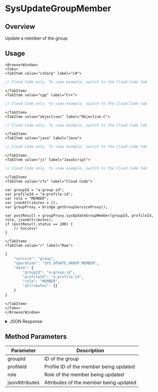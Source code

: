 # SysUpdateGroupMember
## Overview
Update a member of the group.

<PartialServop service_name="group" operation_name="SYS_UPDATE_GROUP_MEMBER" />

## Usage

```mdx-code-block
<BrowserWindow>
<Tabs>
<TabItem value="csharp" label="C#">
```

```csharp
// Cloud Code only. To view example, switch to the Cloud Code tab
```

```mdx-code-block
</TabItem>
<TabItem value="cpp" label="C++">
```

```cpp
// Cloud Code only. To view example, switch to the Cloud Code tab
```

```mdx-code-block
</TabItem>
<TabItem value="objectivec" label="Objective-C">
```

```objectivec
// Cloud Code only. To view example, switch to the Cloud Code tab
```

```mdx-code-block
</TabItem>
<TabItem value="java" label="Java">
```

```java
// Cloud Code only. To view example, switch to the Cloud Code tab
```

```mdx-code-block
</TabItem>
<TabItem value="js" label="JavaScript">
```

```javascript
// Cloud Code only. To view example, switch to the Cloud Code tab
```

```mdx-code-block
</TabItem>
<TabItem value="cfs" label="Cloud Code">
```

```cfscript
var groupId = "a-group-id";
var profileId = "a-profile-id";
var role = "MEMBER";
var jsonAttributes = {};
var groupProxy = bridge.getGroupServiceProxy();

var postResult = groupProxy.sysUpdateGroupMember(groupId, profileId, role, jsonAttributes);
if (postResult.status == 200) {
    // Success!
}
```

```mdx-code-block
</TabItem>
<TabItem value="r" label="Raw">
```

```r
{
    "service": "group",
	"operation": "SYS_UPDATE_GROUP_MEMBER",
	"data": {
        "groupId": "a-group-id",
        "profileId": "a-profile-id",
        "role": "MEMBER",
        "attributes": {}
	}
}
```

```mdx-code-block
</TabItem>
</Tabs>
</BrowserWindow>
```

<details>
<summary>JSON Response</summary>

```json
{
    "status": 200,
    "data": null
}
```
</details>

## Method Parameters
Parameter | Description
--------- | -----------
groupId | ID of the group
profileId | Profile ID of the member being updated
role | Role of the member being updated
jsonAttributes | Attributes of the member being updated


